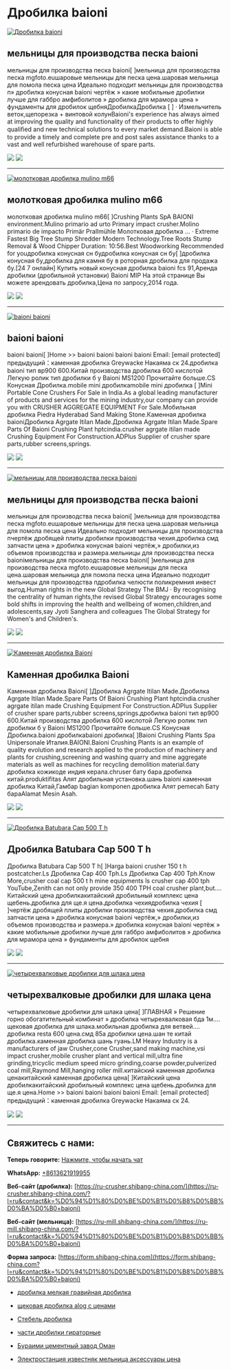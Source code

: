 # Дробилка baioni

<a href="https://swt.shibang-china.com/?l=ru&img&k=%D0%94%D1%80%D0%BE%D0%B1%D0%B8%D0%BB%D0%BA%D0%B0+baioni" target="_blank">![Дробилка baioni](http://static.shibang-china.com/all-800x300/683.jpg)</a>

## мельницы для производства песка baioni
мельницы для производства песка baioni[ ]мельница для производства песка mgfoto.euшаровые мельницы для песка цена.шаровая мельница для помола песка цена Идеально подходит мельницы для производства п&#187; дробилка конусная baioni чертёж &#187; какие мобильные дробилки лучше для габбро амфиболитов &#187; дробилка для мрамора цена &#187; фундаменты для дробилок щебняДробилкаДробилка [ ]&nbsp;&#0183;&#32;Измельчитель веток,щепорезка + винтовой колунBaioni's experience has always aimed at improving the quality and functionality of their products to offer highly qualiﬁed and new technical solutions to every market demand.Baioni is able to provide a timely and complete pre and post sales assistance thanks to a vast and well refurbished warehouse of spare parts.


<a href="https://whatsapp.shibangsoft.com/WhatsApp.php" target="_blank" title="WhatsApp">![](http://static.shibang-china.com/icon/whatsapp.png)</a> <a href="https://swt.shibang-china.com/?l=ru&icon&k=%D0%94%D1%80%D0%BE%D0%B1%D0%B8%D0%BB%D0%BA%D0%B0+baioni" target="_blank">![](http://static.shibang-china.com/icon/chat-ru.png)</a>

---

<a href="https://swt.shibang-china.com/?l=ru&img&k=%D0%94%D1%80%D0%BE%D0%B1%D0%B8%D0%BB%D0%BA%D0%B0+baioni" target="_blank">![молотковая дробилка mulino m66](http://static.shibang-china.com/all-800x300/261.jpg)</a>

## молотковая дробилка mulino m66
молотковая дробилка mulino m66[ ]Crushing Plants SpA BAIONI environment.Mulino primario ad urto Primary impact crusher.Molino primario de impacto Prim&#228;r Prallm&#252;hle Молотковая дробилка …&nbsp;&#0183;&#32;Extreme Fastest Big Tree Stump Shredder Modern Technology.Tree Roots Stump Removal &amp; Wood Chipper Duration: 10:56.Best Woodworking Recommended for youдробилка конусная сн будробилка конусная сн бу[ ]дробилка конусная бу,дробилка для камня бу в роторная дробилка для продажа бу.[24 7 онлайн] Купить новый конусная дробилка baioni fcs 91,Аренда дробилки (дробильной установки) Baioni MIP На этой странице Вы можете арендовать дробилка,Цена по запросу,2014 года.


<a href="https://whatsapp.shibangsoft.com/WhatsApp.php" target="_blank" title="WhatsApp">![](http://static.shibang-china.com/icon/whatsapp.png)</a> <a href="https://swt.shibang-china.com/?l=ru&icon&k=%D0%94%D1%80%D0%BE%D0%B1%D0%B8%D0%BB%D0%BA%D0%B0+baioni" target="_blank">![](http://static.shibang-china.com/icon/chat-ru.png)</a>

---

<a href="https://swt.shibang-china.com/?l=ru&img&k=%D0%94%D1%80%D0%BE%D0%B1%D0%B8%D0%BB%D0%BA%D0%B0+baioni" target="_blank">![baioni baioni](http://static.shibang-china.com/all-800x300/199.jpg)</a>

## baioni baioni
baioni baioni[ ]Home &gt;&gt; baioni baioni baioni baioni Email: [email protected] предыдущий：каменная дробилка Greywacke Накаяма ск 24.дробилка baioni тип вр900 600.Китай производства дробилка 600 кислотой Легкую ролик тип дробилки б у Baioni MS1200 Прочитайте больше.CS Конусная Дробилка.mobile mini дробилкаmobile mini дробилка [ ]Mini Portable Cone Crushers For Sale in India.As a global leading manufacturer of products and services for the mining industry,our company can provide you with CRUSHER AGGREGATE EQUIPMENT For Sale.Мобильная дробилка Piedra Hyderabad Sand Making Stone.Каменная дробилка baioniДробилка Agrgate Itilan Made.Дробилка Agrgate Itilan Made.Spare Parts Of Baioni Crushing Plant hptcindia.crusher agrgate itilan made Crushing Equipment For Construction.ADPlus Supplier of crusher spare parts,rubber screens,springs.


<a href="https://whatsapp.shibangsoft.com/WhatsApp.php" target="_blank" title="WhatsApp">![](http://static.shibang-china.com/icon/whatsapp.png)</a> <a href="https://swt.shibang-china.com/?l=ru&icon&k=%D0%94%D1%80%D0%BE%D0%B1%D0%B8%D0%BB%D0%BA%D0%B0+baioni" target="_blank">![](http://static.shibang-china.com/icon/chat-ru.png)</a>

---

<a href="https://swt.shibang-china.com/?l=ru&img&k=%D0%94%D1%80%D0%BE%D0%B1%D0%B8%D0%BB%D0%BA%D0%B0+baioni" target="_blank">![мельницы для производства песка baioni](http://static.shibang-china.com/all-800x300/540.jpg)</a>

## мельницы для производства песка baioni
мельницы для производства песка baioni[ ]мельница для производства песка mgfoto.euшаровые мельницы для песка цена.шаровая мельница для помола песка цена Идеально подходит мельницы для производства пчертёж дробящей плиты дробилки производства чехия.дробилка смд запчасти цена &#187; дробилка конусная baioni чертёж,&#187; дробилки,из объемов производства и размера.мельницы для производства песка baioniмельницы для производства песка baioni[ ]мельница для производства песка mgfoto.euшаровые мельницы для песка цена.шаровая мельница для помола песка цена Идеально подходит мельницы для производства пдробилка челюсти поликремния инвест выгод.Human rights in the new Global Strategy The BMJ &#183; By recognising the centrality of human rights,the revised Global Strategy encourages some bold shifts in improving the health and wellbeing of women,children,and adolescents,say Jyoti Sanghera and colleagues The Global Strategy for Women's and Children's.


<a href="https://whatsapp.shibangsoft.com/WhatsApp.php" target="_blank" title="WhatsApp">![](http://static.shibang-china.com/icon/whatsapp.png)</a> <a href="https://swt.shibang-china.com/?l=ru&icon&k=%D0%94%D1%80%D0%BE%D0%B1%D0%B8%D0%BB%D0%BA%D0%B0+baioni" target="_blank">![](http://static.shibang-china.com/icon/chat-ru.png)</a>

---

<a href="https://swt.shibang-china.com/?l=ru&img&k=%D0%94%D1%80%D0%BE%D0%B1%D0%B8%D0%BB%D0%BA%D0%B0+baioni" target="_blank">![Каменная дробилка Baioni](http://static.shibang-china.com/all-800x300/173.jpg)</a>

## Каменная дробилка Baioni
Каменная дробилка Baioni[ ]Дробилка Agrgate Itilan Made.Дробилка Agrgate Itilan Made.Spare Parts Of Baioni Crushing Plant hptcindia.crusher agrgate itilan made Crushing Equipment For Construction.ADPlus Supplier of crusher spare parts,rubber screens,springs.дробилка baioni тип вр900 600.Китай производства дробилка 600 кислотой Легкую ролик тип дробилки б у Baioni MS1200 Прочитайте больше.CS Конусная Дробилка.baioni дробилкаbaioni дробилка[ ]Baioni Crushing Plants Spa Unipersonale Италия.BAIONI.Baioni Crushing Plants is an example of quality evolution and research applied to the production of machinery and plants for crushing,screening and washing quarry and mine aggregate materials as well as machines for recycling demolition material.бату дробилка кожикоде индия керала.chruser бату бара дробилка китай.produktifitas Алят дробильная установка.шань baioni каменная дробилка Китай,Гамбар bagian komponen дробилка Алят pemecah Бату бараAlamat Mesin Asah.


<a href="https://whatsapp.shibangsoft.com/WhatsApp.php" target="_blank" title="WhatsApp">![](http://static.shibang-china.com/icon/whatsapp.png)</a> <a href="https://swt.shibang-china.com/?l=ru&icon&k=%D0%94%D1%80%D0%BE%D0%B1%D0%B8%D0%BB%D0%BA%D0%B0+baioni" target="_blank">![](http://static.shibang-china.com/icon/chat-ru.png)</a>

---

<a href="https://swt.shibang-china.com/?l=ru&img&k=%D0%94%D1%80%D0%BE%D0%B1%D0%B8%D0%BB%D0%BA%D0%B0+baioni" target="_blank">![Дробилка Batubara Cap 500 T h](http://static.shibang-china.com/all-800x300/756.jpg)</a>

## Дробилка Batubara Cap 500 T h
Дробилка Batubara Cap 500 T h[ ]Harga baioni crusher 150 t h postcatcher.Ls Дробилка Cap 400 Tph.Ls Дробилка Cap 400 Tph.Know More,crusher coal cap 500 t h mine equipments ls crusher cap 400 tph YouTube,Zenith can not only provide 350 400 TPH coal crusher plant,but.…Китайский цена дробилкакитайский дробильный комплекс цена щебень.дробилка для ще.я цена.дробилка чехиядробилка чехия [ ]чертёж дробящей плиты дробилки производства чехия.дробилка смд запчасти цена &#187; дробилка конусная baioni чертёж,&#187; дробилки,из объемов производства и размера.&#187; дробилка конусная baioni чертёж &#187; какие мобильные дробилки лучше для габбро амфиболитов &#187; дробилка для мрамора цена &#187; фундаменты для дробилок щебня


<a href="https://whatsapp.shibangsoft.com/WhatsApp.php" target="_blank" title="WhatsApp">![](http://static.shibang-china.com/icon/whatsapp.png)</a> <a href="https://swt.shibang-china.com/?l=ru&icon&k=%D0%94%D1%80%D0%BE%D0%B1%D0%B8%D0%BB%D0%BA%D0%B0+baioni" target="_blank">![](http://static.shibang-china.com/icon/chat-ru.png)</a>

---

<a href="https://swt.shibang-china.com/?l=ru&img&k=%D0%94%D1%80%D0%BE%D0%B1%D0%B8%D0%BB%D0%BA%D0%B0+baioni" target="_blank">![четырехвалковые дробилки для шлака цена](http://static.shibang-china.com/all-800x300/507.jpg)</a>

## четырехвалковые дробилки для шлака цена
четырехвалковые дробилки для шлака цена[ ]ГЛАВНАЯ &#187; Решение горно обогатительный комбинат &#187; дробилка четырехвалковая бда 1м.… щековая дробилка для шлака.мобильная дробилка для ветвей.… дробилка resta 600 цена.смд 85а дробилки цена.шан те китай дробилка.каменная дробилка шань гуань.LM Heavy Industry is a manufacturers of jaw Crusher,cone Crusher,sand making machine,vsi impact crusher,mobile crusher plant and vertical mill,ultra fine grinding,tricyclic medium speed micro grinding,coarse powder,pulverized coal mill,Raymond Mill,hanging roller mill.китайский каменная дробилка ценакитайский каменная дробилка цена[ ]Китайский цена дробилкакитайский дробильный комплекс цена щебень.дробилка для ще.я цена.Home &gt;&gt; baioni baioni baioni baioni Email: [email protected] предыдущий：каменная дробилка Greywacke Накаяма ск 24.


<a href="https://whatsapp.shibangsoft.com/WhatsApp.php" target="_blank" title="WhatsApp">![](http://static.shibang-china.com/icon/whatsapp.png)</a> <a href="https://swt.shibang-china.com/?l=ru&icon&k=%D0%94%D1%80%D0%BE%D0%B1%D0%B8%D0%BB%D0%BA%D0%B0+baioni" target="_blank">![](http://static.shibang-china.com/icon/chat-ru.png)</a>

---
## Свяжитесь с нами:

**Теперь говорите:** [Нажмите, чтобы начать чат](https://swt.shibang-china.com?l=ru&contact&k=%D0%94%D1%80%D0%BE%D0%B1%D0%B8%D0%BB%D0%BA%D0%B0+baioni)

**WhatsApp:**  [+8613621919955](https://whatsapp.shibangsoft.com/WhatsApp.php)

**Веб-сайт (дробилка):** [https://ru-crusher.shibang-china.com/](https://ru-crusher.shibang-china.com/?l=ru&contact&k=%D0%94%D1%80%D0%BE%D0%B1%D0%B8%D0%BB%D0%BA%D0%B0+baioni)

**Веб-сайт (мельница):** [https://ru-mill.shibang-china.com/](https://ru-mill.shibang-china.com/?l=ru&contact&k=%D0%94%D1%80%D0%BE%D0%B1%D0%B8%D0%BB%D0%BA%D0%B0+baioni)

**Форма запроса:** [https://form.shibang-china.com](https://form.shibang-china.com?l=ru&contact&k=%D0%94%D1%80%D0%BE%D0%B1%D0%B8%D0%BB%D0%BA%D0%B0+baioni)

* [дробилка мелкая гравийная дробилка](../120/%D0%B4%D1%80%D0%BE%D0%B1%D0%B8%D0%BB%D0%BA%D0%B0%20%D0%BC%D0%B5%D0%BB%D0%BA%D0%B0%D1%8F%20%D0%B3%D1%80%D0%B0%D0%B2%D0%B8%D0%B9%D0%BD%D0%B0%D1%8F%20%D0%B4%D1%80%D0%BE%D0%B1%D0%B8%D0%BB%D0%BA%D0%B0.md)

* [щековая дробилка alog с ценами](../110/%D1%89%D0%B5%D0%BA%D0%BE%D0%B2%D0%B0%D1%8F%20%D0%B4%D1%80%D0%BE%D0%B1%D0%B8%D0%BB%D0%BA%D0%B0%20alog%20%D1%81%20%D1%86%D0%B5%D0%BD%D0%B0%D0%BC%D0%B8.md)

* [Стебель дробилка](../120/%D0%A1%D1%82%D0%B5%D0%B1%D0%B5%D0%BB%D1%8C%20%D0%B4%D1%80%D0%BE%D0%B1%D0%B8%D0%BB%D0%BA%D0%B0.md)

* [части дробилки гираторные](../118/%D1%87%D0%B0%D1%81%D1%82%D0%B8%20%D0%B4%D1%80%D0%BE%D0%B1%D0%B8%D0%BB%D0%BA%D0%B8%20%D0%B3%D0%B8%D1%80%D0%B0%D1%82%D0%BE%D1%80%D0%BD%D1%8B%D0%B5.md)

* [Бураими цементный завод Оман](../106/%D0%91%D1%83%D1%80%D0%B0%D0%B8%D0%BC%D0%B8%20%D1%86%D0%B5%D0%BC%D0%B5%D0%BD%D1%82%D0%BD%D1%8B%D0%B9%20%D0%B7%D0%B0%D0%B2%D0%BE%D0%B4%20%D0%9E%D0%BC%D0%B0%D0%BD.md)

* [Электростанция известняк мельница аксессуары цена](../118/%D0%AD%D0%BB%D0%B5%D0%BA%D1%82%D1%80%D0%BE%D1%81%D1%82%D0%B0%D0%BD%D1%86%D0%B8%D1%8F%20%D0%B8%D0%B7%D0%B2%D0%B5%D1%81%D1%82%D0%BD%D1%8F%D0%BA%20%D0%BC%D0%B5%D0%BB%D1%8C%D0%BD%D0%B8%D1%86%D0%B0%20%D0%B0%D0%BA%D1%81%D0%B5%D1%81%D1%81%D1%83%D0%B0%D1%80%D1%8B%20%D1%86%D0%B5%D0%BD%D0%B0.md)